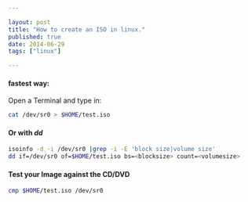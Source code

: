 ```yaml
---

layout: post
title: "How to create an ISO in linux."
published: true
date: 2014-06-29
tags: ["linux"]

---
```


#### fastest way:

Open a Terminal and type in:
``` bash
cat /dev/sr0 > $HOME/test.iso
```
#### Or with _dd_
``` bash
isoinfo -d -i /dev/sr0 |grep -i -E 'block size|volume size'
dd if=/dev/sr0 of=$HOME/test.iso bs=<blocksize> count=<volumesize>
```
#### Test your Image against the CD/DVD
``` bash
cmp $HOME/test.iso /dev/sr0
```
